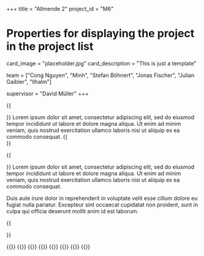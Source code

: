 +++
title = "Allmende 2"
project_id = "M6"

# Properties for displaying the project in the project list
card_image = "placeholder.jpg"
card_description = "This is just a template"

team = ["Cong Nguyen", "Minh", "Stefan Böhnert", "Jonas Fischer", "Julian Gaibler", "Ilhalm"]

supervisor = "David Müller"
+++

{{<section title="Our Goal">}}
Lorem ipsum dolor sit amet, consectetur adipiscing elit, sed do eiusmod tempor incididunt ut labore et dolore magna aliqua. Ut enim ad minim veniam, quis nostrud exercitation ullamco laboris nisi ut aliquip ex ea commodo consequat. 
{{</section>}}

{{<section title="The Team">}}
Lorem ipsum dolor sit amet, consectetur adipiscing elit, sed do eiusmod tempor incididunt ut labore et dolore magna aliqua. Ut enim ad minim veniam, quis nostrud exercitation ullamco laboris nisi ut aliquip ex ea commodo consequat. 

Duis aute irure dolor in reprehenderit in voluptate velit esse cillum dolore eu fugiat nulla pariatur. Excepteur sint occaecat cupidatat non proident, sunt in culpa qui officia deserunt mollit anim id est laborum.


{{</section >}}

{{<gallery>}}
{{<team-member image="hacker.png" name="Cong Nguyen">}}
{{<team-member image="hacker.png" name="Minh">}}
{{<team-member image="hacker.png" name="Stefan Böhnert">}}
{{<team-member image="hacker.png" name="Jonas Fischer">}}
{{<team-member image="hacker.png" name="Julian Gaibler">}}
{{<team-member image="hacker.png" name="Ilhalm">}}
{{</gallery>}}
